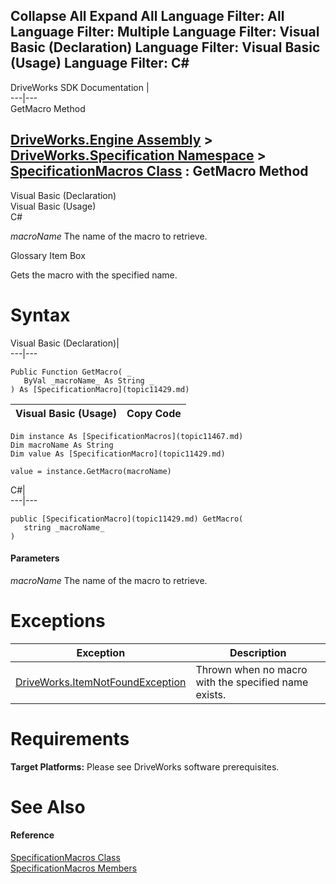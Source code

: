 Collapse All Expand All Language Filter: All  Language Filter: Multiple  Language Filter: Visual Basic (Declaration) Language Filter: Visual Basic (Usage) Language Filter: C#  
---  
DriveWorks SDK Documentation  |   
---|---  
GetMacro Method   
  
[DriveWorks.Engine Assembly](topic2156.md) > [DriveWorks.Specification Namespace](topic10764.md) > [SpecificationMacros Class](topic11467.md) : GetMacro Method  
---  
  
Visual Basic (Declaration)    
Visual Basic (Usage)    
C# 

_macroName_
    The name of the macro to retrieve.

Glossary Item Box

Gets the macro with the specified name. 

# Syntax

Visual Basic (Declaration)|   
---|---  
      
    
    Public Function GetMacro( _
       ByVal _macroName_ As String _
    ) As [SpecificationMacro](topic11429.md)  
  
Visual Basic (Usage)| Copy Code  
---|---  
      
    
    Dim instance As [SpecificationMacros](topic11467.md)
    Dim macroName As String
    Dim value As [SpecificationMacro](topic11429.md)
     
    value = instance.GetMacro(macroName)  
  
C#|   
---|---  
      
    
    public [SpecificationMacro](topic11429.md) GetMacro( 
       string _macroName_
    )  
  
#### Parameters

 _macroName_
    The name of the macro to retrieve.

# Exceptions

Exception| Description  
---|---  
[DriveWorks.ItemNotFoundException](topic3571.md)| Thrown when no macro with the specified name exists.  
  
# Requirements

**Target Platforms:** Please see DriveWorks software prerequisites.

# See Also

#### Reference

[SpecificationMacros Class](topic11467.md)   
[SpecificationMacros Members](topic11468.md)


